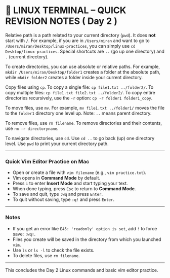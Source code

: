 # 🐧 LINUX TERMINAL – QUICK REVISION NOTES ( Day 2 )

Relative path is a path related to your current directory (`pwd`). It does **not** start with `/`. For example, if you are in `/Users/miran` and want to go to `/Users/miran/Desktop/linux-practices`, you can simply use `cd Desktop/linux-practices`. Special shortcuts are `..` (go up one directory) and `.` (current directory).

To create directories, you can use absolute or relative paths. For example, `mkdir /Users/miran/Desktop/folder1` creates a folder at the absolute path, while `mkdir folder2` creates a folder inside your current directory.

Copy files using `cp`. To copy a single file: `cp file1.txt ../folder2/`. To copy multiple files: `cp file1.txt file2.txt ../folder2/`. To copy entire directories recursively, use the `-r` option: `cp -r folder1 folder1_copy`.

To move files, use `mv`. For example, `mv file1.txt ../folder1/` moves the file to the `folder1` directory one level up. Note: `..` means parent directory.

To remove files, use `rm filename`. To remove directories and their contents, use `rm -r directoryname`.

To navigate directories, use `cd`. Use `cd ..` to go back (up) one directory level. Use `pwd` to print your current directory path.

---

### Quick Vim Editor Practice on Mac

- Open or create a file with `vim filename` (e.g., `vim practice.txt`).
- Vim opens in **Command Mode** by default.
- Press `i` to enter **Insert Mode** and start typing your text.
- When done typing, press `Esc` to return to **Command Mode**.
- To save and quit, type `:wq` and press `Enter`.
- To quit without saving, type `:q!` and press `Enter`.

---

### Notes

- If you get an error like `E45: 'readonly' option is set`, add `!` to force save: `:wq!`.
- Files you create will be saved in the directory from which you launched `vim`.
- Use `ls` or `ls -l` to check the file exists.
- To delete files, use `rm filename`.

---

This concludes the Day 2 Linux commands and basic vim editor practice.
